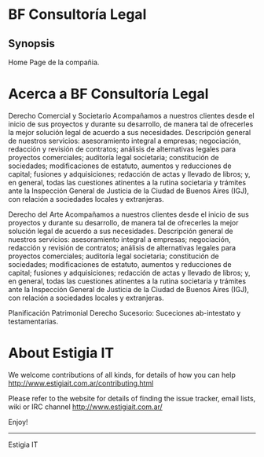 BF Consultor&iacute;a Legal 
=============================

## Synopsis
Home Page de la compañia.


Acerca a BF Consultoría Legal
=============================================================================== 

Derecho Comercial y Societario
Acompañamos a nuestros clientes desde el inicio de sus proyectos y durante su desarrollo, de manera tal de ofrecerles la mejor solución legal de acuerdo a sus necesidades. Descripción general de nuestros servicios: asesoramiento integral a empresas; negociación, redacción y revisión de contratos; análisis de alternativas legales para proyectos comerciales; auditoría legal societaria; constitución de sociedades; modificaciones de estatuto, aumentos y reducciones de capital; fusiones y adquisiciones; redacción de actas y llevado de libros; y, en general, todas las cuestiones atinentes a la rutina societaria y trámites ante la Inspección General de Justicia de la Ciudad de Buenos Aires (IGJ), con relación a sociedades locales y extranjeras.

Derecho del Arte
Acompañamos a nuestros clientes desde el inicio de sus proyectos y durante su desarrollo, de manera tal de ofrecerles la mejor solución legal de acuerdo a sus necesidades. Descripción general de nuestros servicios: asesoramiento integral a empresas; negociación, redacción y revisión de contratos; análisis de alternativas legales para proyectos comerciales; auditoría legal societaria; constitución de sociedades; modificaciones de estatuto, aumentos y reducciones de capital; fusiones y adquisiciones; redacción de actas y llevado de libros; y, en general, todas las cuestiones atinentes a la rutina societaria y trámites ante la Inspección General de Justicia de la Ciudad de Buenos Aires (IGJ), con relación a sociedades locales y extranjeras.

Planificación Patrimonial Derecho Sucesorio: Suceciones ab-intestato y testamentarias.



About Estigia IT
=============================================================================== 

We welcome contributions of all kinds, for details of how you can help
  http://www.estigiait.com.ar/contributing.html

Please refer to the website for details of finding the issue tracker, 
email lists, wiki or IRC channel
  http://www.estigiait.com.ar/

Enjoy!

-----------------
Estigia IT